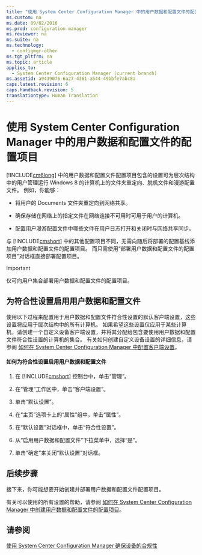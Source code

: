 ```yaml
---
title: "使用 System Center Configuration Manager 中的用户数据和配置文件的配置项目"
ms.custom: na
ms.date: 09/02/2016
ms.prod: configuration-manager
ms.reviewer: na
ms.suite: na
ms.technology: 
  - configmgr-other
ms.tgt_pltfrm: na
ms.topic: article
applies_to: 
  - System Center Configuration Manager (current branch)
ms.assetid: a9439076-6a27-4361-a544-49bbfe7abc8a
caps.latest.revision: 6
caps.handback.revision: 5
translationtype: Human Translation
---
```

# 使用 System Center Configuration Manager 中的用户数据和配置文件的配置项目
[!INCLUDE[cm6long](../LocTest/includes/cm6long_md.md)] 中的用户数据和配置文件配置项目包含的设置可为层次结构中的用户管理运行 Windows 8 的计算机上的文件夹重定向、脱机文件和漫游配置文件。 例如，你能够：  
  
-   将用户的 Documents 文件夹重定向到网络共享。  
  
-   确保存储在网络上的指定文件在网络连接不可用时可用于用户的计算机。  
  
-   配置用户漫游配置文件中哪些文件在用户日志打开和关闭时与网络共享同步。  
  
 与 [!INCLUDE[cmshort](../LocTest/includes/cmshort_md.md)] 中的其他配置项目不同，无需向随后将部署的配置基线添加用户数据和配置文件的配置项目。 而只需使用“部署用户数据和配置文件的配置项目”对话框直接部署配置项目。  
  
> [!IMPORTANT]  
>  仅可向用户集合部署用户数据和配置文件的配置项目。  
  
## 为符合性设置启用用户数据和配置文件  
 使用以下过程来配置用于用户数据和配置文件符合性设置的默认客户端设置，这些设置将应用于层次结构中的所有计算机。 如果希望这些设置仅应用于某些计算机，请创建一个自定义设备客户端设置，并将其分配给包含要使用用户数据和配置文件符合性设置的计算机的集合。 有关如何创建自定义设备设置的详细信息，请参阅 [如何在 System Center Configuration Manager 中配置客户端设置](../LocTest/How-to-configure-client-settings-in-System-Center-Configuration-Manager.md)。  
  
#### 如何为符合性设置启用用户数据和配置文件  
  
1.  在 [!INCLUDE[cmshort](../LocTest/includes/cmshort_md.md)] 控制台中，单击“管理”。  
  
2.  在“管理”工作区中，单击“客户端设置”。  
  
3.  单击“默认设置”。  
  
4.  在“主页”选项卡上的“属性”组中，单击“属性”。  
  
5.  在“默认设置”对话框中，单击“符合性设置”。  
  
6.  从“启用用户数据和配置文件”下拉菜单中，选择“是”。  
  
7.  单击“确定”来关闭“默认设置”对话框。  
  
## 后续步骤  
 接下来，你可能想要开始创建并部署用户数据和配置文件配置项目。  
  
 有关可以使用的所有设置的帮助，请参阅 [如何在 System Center Configuration Manager 中创建用户数据和配置文件的配置项目](../LocTest/How-to-create-user-data-and-profiles-configuration-items-in-System-Center-Configuration-Manager.md)。  
  
## 请参阅  
 [使用 System Center Configuration Manager 确保设备的合规性](../LocTest/Ensure-device-compliance-with-System-Center-Configuration-Manager.md)